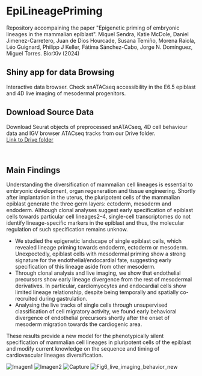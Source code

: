# EpiLineagePriming
Repository accompaining the paper "Epigenetic priming of embryonic lineages in the mammalian epiblast". Miquel Sendra, Katie McDole, Daniel Jimenez-Carretero, Juan de Dios Hourcade, Susana Temiño, Morena Raiola, Léo Guignard, Philipp J Keller, Fátima Sánchez-Cabo, Jorge N. Domínguez, Miguel Torres.  BiorXiv (2024)

## Shiny app for data Browsing
Interactive data browser. Check snATACseq accessibility in the E6.5 epiblast and 4D live imaging of mesodermal progenitors.

## Download Source Data
Download Seurat objects of preprocessed snATACseq, 4D cell behaviour data and IGV browser ATACseq tracks from our Drive folder.<br>
         <a href='https://drive.google.com/drive/folders/1zCrDP6yV4cYUuy778jdIGJo-MIsAx-Vu?usp=sharing'>Link to Drive folder</a></p><br>

## Main Findings

Understanding the diversification of mammalian cell lineages is essential to embryonic development, organ regeneration and tissue engineering. Shortly after implantation in the uterus, the pluripotent cells of the mammalian epiblast generate the three germ layers: ectoderm, mesoderm and endoderm. Although clonal analyses suggest early specification of epiblast cells towards particular cell lineages2–4, single-cell transcriptomes do not identify lineage-specific markers in the epiblast and thus, the molecular regulation of such specification remains unknow. 
* We studied the epigenetic landscape of single epiblast cells, which revealed lineage priming towards endoderm, ectoderm or mesoderm. Unexpectedly, epiblast cells with mesodermal priming show a strong signature for the endothelial/endocardial fate, suggesting early specification of this lineage aside from other mesoderm. 
* Through clonal analysis and live imaging, we show that endothelial precursors show early lineage divergence from the rest of mesodermal derivatives. In particular, cardiomyocytes and endocardial cells show limited lineage relationship, despite being temporally and spatially co-recruited during gastrulation. 
* Analysing the live tracks of single cells through unsupervised classification of cell migratory activity, we found early behavioral divergence of endothelial precursors shortly after the onset of  mesoderm migration towards the cardiogenic area. 

These results provide a new model for the phenotypically silent specification of mammalian cell lineages in pluripotent cells of the epiblast and modify current knowledge on the sequence and timing of cardiovascular lineages diversification.

![Imagen1](https://github.com/MiquelSendra/EpiLineagePriming/assets/63929719/861d4e6a-0d4b-4567-8f5f-425ac22caeb1)
![Imagen2](https://github.com/MiquelSendra/EpiLineagePriming/assets/63929719/3a2cb45f-92cb-451b-8bd7-887d2266fe61)
![Capture](https://github.com/MiquelSendra/EpiLineagePriming/assets/63929719/55741639-6cf6-4e80-b3bc-52970eae18c4)
![Fig6_live_imaging_behavior_new](https://github.com/MiquelSendra/EpiLineagePriming/assets/63929719/eb00b8ad-17dc-447d-ab88-e9732aebfea5)
